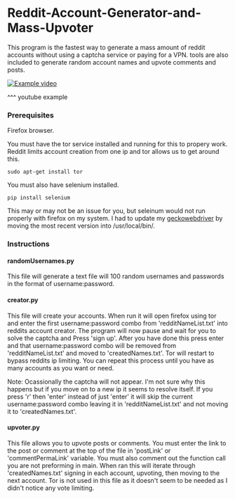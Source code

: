 # Reddit-Account-Generator-and-Mass-Upvoter

This program is the fastest way to generate a mass amount of reddit accounts without using a captcha service or paying for a VPN.
tools are also included to generate random account names and upvote comments and posts. 

[![Example video](https://img.youtube.com/vi/3SnwAY-RjHA/0.jpg)](https://www.youtube.com/watch?v=3SnwAY-RjHA)

^^^ youtube example
### Prerequisites

Firefox browser.

You must have the tor service installed and running for this to propery work.  Reddit limits account creation from one ip and tor allows us to get around this.

```
sudo apt-get install tor
```

You must also have selenium installed.

```
pip install selenium
```
This may or may not be an issue for you, but seleinum would not run properly with firefox on my system.  I had to update my [geckowebdriver](https://github.com/mozilla/geckodriver/releases) by moving the most recent version into /usr/local/bin/.


### Instructions

#### randomUsernames.py

This file will generate a text file will 100 random usernames and passwords in the format of username:password.

#### creator.py

This file will create your accounts.  When run it will open firefox using tor and enter the first username:password combo from 'redditNameList.txt'
into reddits account creator.  The program will now pause and wait for you to solve the captcha and Press 'sign up'.  After you have done this
press enter and that username:password combo will be removed from 'redditNameList.txt' and moved to 'createdNames.txt'.  Tor will
restart to bypass reddits ip limiting.  You can repeat this process until you have as many accounts as you want or need.

Note: Ocassionally the captcha will not appear.  I'm not sure why this happens but if you move on to a new ip it seems to resolve itself.
If you press 'r' then 'enter' instead of just 'enter' it will skip the current username:password combo leaving it in 'redditNameList.txt'
and not moving it to 'createdNames.txt'.

#### upvoter.py

This file allows you to upvote posts or comments.  You must enter the link to the post or comment at the top of the file in 'postLink'
or 'commentPermaLink' variable.  You must also comment out the function call you are not preforming in main.  When ran this will
iterate through 'createdNames.txt' signing in each account, upvoting, then moving to the next account.  Tor is not used in this
file as it doesn't seem to be needed as I didn't notice any vote limiting.


